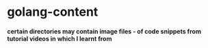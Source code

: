 # golang-content

#### certain directories may contain image files - of code snippets from tutorial videos in which I learnt from